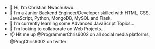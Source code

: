 - 👋 Hi, I’m Christian Nwachukwu.
- 👀 I’m a Junior Backend Engineer/Developer skilled with HTML, CSS, JavaScript, Python, MongoDB, MySQL and Flask.
- 🌱 I’m currently learning some Advanced JavaScript Topics...
- 💞️ I’m looking to collaborate on Web Projects...
- 📫 Hit me up @ProgrammerChris6002 on all social media platforms, @ProgChris6002 on twitter
<!---
ProgrammerChris6002/ProgrammerChris6002 is a ✨ special ✨ repository because its `README.md` (this file) appears on your GitHub profile.
You can click the Preview link to take a look at your changes.
--->
